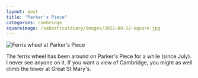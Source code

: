 ```yaml
---
layout: post
title: "Parker's Piece"
categories: cambridge
squareimage: /sabbaticaldiary/images/2022-09-22-square.jpg
---
```

<img src="/sabbaticaldiary/images/2022-09-22.jpg" alt="Ferris wheel at Parker's Piece" class="center">

The ferris wheel has been around on Parker's Piece for a while (since July). I never see anyone on it. If you want a view of Cambridge, you might as well climb the tower at Great St Mary's. 